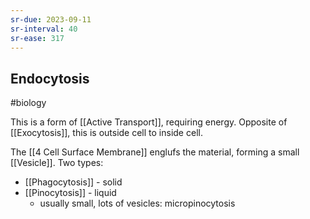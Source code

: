 ```yaml
---
sr-due: 2023-09-11
sr-interval: 40
sr-ease: 317
---
```

## Endocytosis
#biology 

This is a form of [[Active Transport]], requiring energy.
Opposite of [[Exocytosis]], this is outside cell to inside cell.

The [[4 Cell Surface Membrane]] englufs the material, forming a small [[Vesicle]]. 
Two types:
- [[Phagocytosis]] - solid
- [[Pinocytosis]] - liquid
	- usually small, lots of vesicles: micropinocytosis

